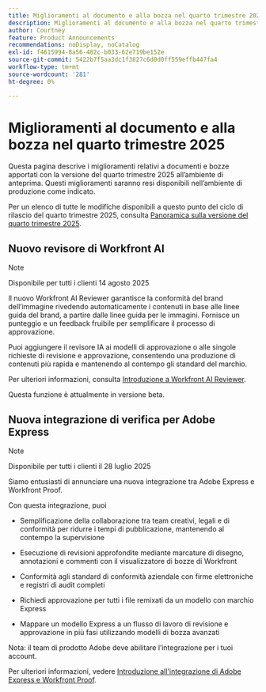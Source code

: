 ```yaml
---
title: Miglioramenti al documento e alla bozza nel quarto trimestre 2025
description: Miglioramenti al documento e alla bozza nel quarto trimestre 2025
author: Courtney
feature: Product Announcements
recommendations: noDisplay, noCatalog
exl-id: f4615994-8a56-482c-b033-62e719be152e
source-git-commit: 5422b7f5aa3dc1f3827c6d0d0ff559effb447fa4
workflow-type: tm+mt
source-wordcount: '281'
ht-degree: 0%

---
```


# Miglioramenti al documento e alla bozza nel quarto trimestre 2025

Questa pagina descrive i miglioramenti relativi a documenti e bozze apportati con la versione del quarto trimestre 2025 all’ambiente di anteprima. Questi miglioramenti saranno resi disponibili nell’ambiente di produzione come indicato.

Per un elenco di tutte le modifiche disponibili a questo punto del ciclo di rilascio del quarto trimestre 2025, consulta [Panoramica sulla versione del quarto trimestre 2025](/help/quicksilver/product-announcements/product-releases/25-q4-release-activity/25-q4-release-overview.md).

## Nuovo revisore di Workfront AI

>[!NOTE]
>
>Disponibile per tutti i clienti 14 agosto 2025

Il nuovo Workfront AI Reviewer garantisce la conformità del brand dell’immagine rivedendo automaticamente i contenuti in base alle linee guida del brand, a partire dalle linee guida per le immagini. Fornisce un punteggio e un feedback fruibile per semplificare il processo di approvazione.

Puoi aggiungere il revisore IA ai modelli di approvazione o alle singole richieste di revisione e approvazione, consentendo una produzione di contenuti più rapida e mantenendo al contempo gli standard del marchio.

Per ulteriori informazioni, consulta [Introduzione a Workfront AI Reviewer](/help/quicksilver/review-and-approve-work/document-reviews-and-approvals/wf-ai-reviewer.md).

Questa funzione è attualmente in versione beta.


## Nuova integrazione di verifica per Adobe Express

>[!NOTE]
>
>Disponibile per tutti i clienti il 28 luglio 2025


Siamo entusiasti di annunciare una nuova integrazione tra Adobe Express e Workfront Proof.

Con questa integrazione, puoi

* Semplificazione della collaborazione tra team creativi, legali e di conformità per ridurre i tempi di pubblicazione, mantenendo al contempo la supervisione

* Esecuzione di revisioni approfondite mediante marcature di disegno, annotazioni e commenti con il visualizzatore di bozze di Workfront

* Conformità agli standard di conformità aziendale con firme elettroniche e registri di audit completi

* Richiedi approvazione per tutti i file remixati da un modello con marchio Express

* Mappare un modello Express a un flusso di lavoro di revisione e approvazione in più fasi utilizzando modelli di bozza avanzati

Nota: il team di prodotto Adobe deve abilitare l’integrazione per i tuoi account.

Per ulteriori informazioni, vedere [Introduzione all&#39;integrazione di Adobe Express e Workfront Proof](/help/quicksilver/workfront-integrations-and-apps/review-and-approval-integrations/wf-proof-and-express.md).
